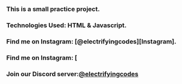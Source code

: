 ### This is a small practice project.

### Technologies Used: HTML & Javascript.

### Find me on Instagram: [@electrifyingcodes][Instagram].
### Find me on Instagram: [
### Join our Discord server:[@electrifyingcodes][discord]

[Instgram]: https://www.instagram.com/electrifying_codes
[discord]: htt